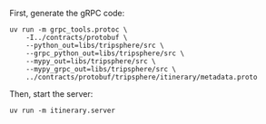 First, generate the gRPC code:

```shell
uv run -m grpc_tools.protoc \
    -I../contracts/protobuf \
    --python_out=libs/tripsphere/src \
    --grpc_python_out=libs/tripsphere/src \
    --mypy_out=libs/tripsphere/src \
    --mypy_grpc_out=libs/tripsphere/src \
    ../contracts/protobuf/tripsphere/itinerary/metadata.proto
```

Then, start the server:

```shell
uv run -m itinerary.server
```